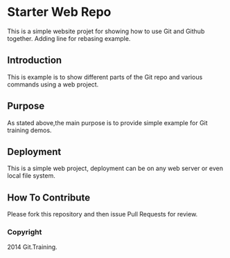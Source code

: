 # Starter Web Repo

This is a simple website projet for showing
how to use Git and Github together. Adding line for rebasing example.

## Introduction

This is example is to show different parts
of the Git repo and various commands 
using a web project.

## Purpose

As stated above,the main purpose is to
provide simple example for Git training 
demos.

## Deployment

This is a simple web project, deployment
can be on any web server or even local file system.

## How To Contribute

Please fork this repository and then issue Pull Requests for review.

### Copyright

2014 Git.Training.